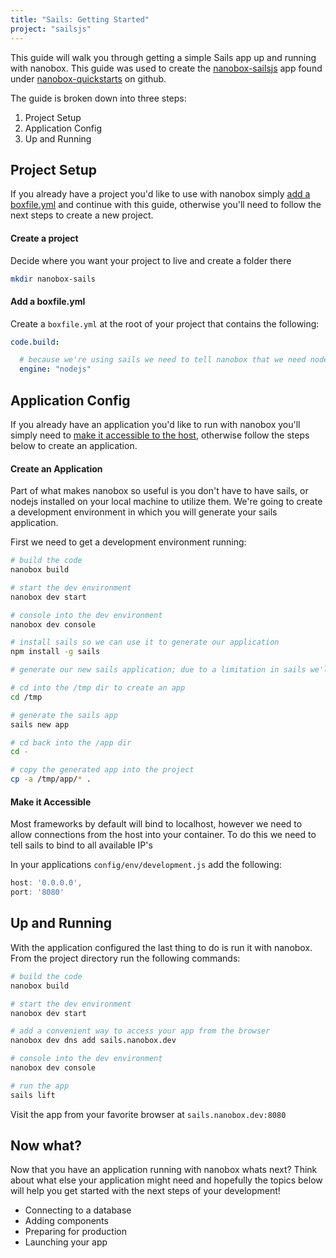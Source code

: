```yaml
---
title: "Sails: Getting Started"
project: "sailsjs"
---
```


This guide will walk you through getting a simple Sails app up and running with nanobox. This guide was used to create the <a href="https://github.com/nanobox-quickstarts/nanobox-sailsjs" target="\_blank">nanobox-sailsjs</a> app found under <a href="https://github.com/nanobox-quickstarts" target="\_blank">nanobox-quickstarts</a> on github.

The guide is broken down into three steps:

1. Project Setup
2. Application Config
3. Up and Running

## Project Setup
If you already have a project you'd like to use with nanobox simply [add a boxfile.yml](#add-a-boxfile-yml) and continue with this guide, otherwise you'll need to follow the next steps to create a new project.

#### Create a project
Decide where you want your project to live and create a folder there

```bash
mkdir nanobox-sails
```

#### Add a boxfile.yml
Create a `boxfile.yml` at the root of your project that contains the following:

```yaml
code.build:

  # because we're using sails we need to tell nanobox that we need nodejs in our container
  engine: "nodejs"
```

## Application Config
If you already have an application you'd like to run with nanobox you'll simply need to [make it accessible to the host](#make-it-accessible), otherwise follow the steps below to create an application.

#### Create an Application
Part of what makes nanobox so useful is you don't have to have sails, or nodejs installed on your local machine to utilize them. We're going to create a development environment in which you will generate your sails application.

First we need to get a development environment running:

```bash
# build the code
nanobox build

# start the dev environment
nanobox dev start

# console into the dev environment
nanobox dev console

# install sails so we can use it to generate our application
npm install -g sails

# generate our new sails application; due to a limitation in sails we'll have to generate our app in another folder and move it where we want it

# cd into the /tmp dir to create an app
cd /tmp

# generate the sails app
sails new app

# cd back into the /app dir
cd -

# copy the generated app into the project
cp -a /tmp/app/* .
```

#### Make it Accessible
Most frameworks by default will bind to localhost, however we need to allow connections from the host into your container. To do this we need to tell sails to bind to all available IP's

In your applications `config/env/development.js` add the following:

```javascript
host: '0.0.0.0',
port: '8080'
```

## Up and Running
With the application configured the last thing to do is run it with nanobox. From the project directory run the following commands:

```bash
# build the code
nanobox build

# start the dev environment
nanobox dev start

# add a convenient way to access your app from the browser
nanobox dev dns add sails.nanobox.dev

# console into the dev environment
nanobox dev console

# run the app
sails lift
```

Visit the app from your favorite browser at `sails.nanobox.dev:8080`

## Now what?
Now that you have an application running with nanobox whats next? Think about what else your application might need and hopefully the topics below will help you get started with the next steps of your development!

* Connecting to a database
* Adding components
* Preparing for production
* Launching your app
